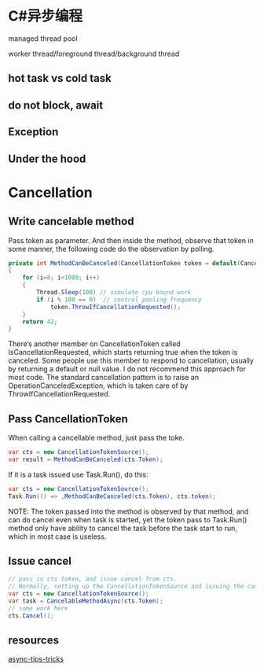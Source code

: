 # C#异步编程

managed thread pool

worker thread/foreground thread/background thread

## hot task vs cold task


## do not block, await


## Exception




## Under the hood



# Cancellation

## Write cancelable method

Pass token as parameter. And then inside the method, observe that token in some manner, the following code do the observation by polling. 

```csharp
private int MethodCanBeCanceled(CancellationToken token = default(CancellationToken))
{
    for (i=0; i<1000; i++)
    {
        Thread.Sleep(100) // simulate cpu bound work
        if (i % 100 == 0)  // control pooling frequency
            token.ThrowIfCancellationRequested();
    }
    return 42;
}
```

There’s another member on CancellationToken called IsCancellationRequested, which starts returning true when the token is canceled. Some people use this member to respond to cancellation, usually by returning a default or null value. I do not recommend this approach for most code. The standard cancellation pattern is to raise an OperationCanceledException, which is taken care of by ThrowIfCancellationRequested. 

## Pass CancellationToken

When calling a cancellable method, just pass the toke.

```csharp
var cts = new CancellationTokenSource();
var result = MethodCanBeCanceled(cts.Token);
```

If it is a task issued use Task.Run(), do this:

```csharp
var cts = new CancellationTokenSource();
Task.Run(() => ,MethodCanBeCanceled(cts.Token), cts.token);
```

NOTE: The token passed into the method is observed by that method, and can do cancel even when task is started, yet the token pass to Task.Run() method only have ability to cancel the task before the task start to run, which in most case is useless.

## Issue cancel

```csharp
// pass in cts token, and issue cancel from cts.
// Normally, setting up the CancellationTokenSource and issuing the cancellation are in separate methods.
var cts = new CancellationTokenSource();
var task = CancelableMethodAsync(cts.Token);
// some work here
cts.Cancel();
```


## resources

[async-tips-tricks](https://cpratt.co/async-tips-tricks/)